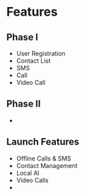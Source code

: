 # Features

## Phase I
* User Registration
* Contact List
* SMS
* Call
* Video Call

## Phase II
* 

## Launch Features
* Offline Calls & SMS
* Contact Management
* Local AI
* Video Calls
* 